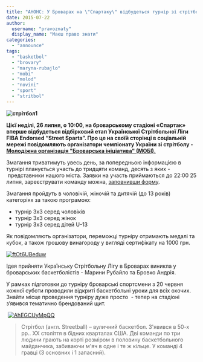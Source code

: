```yaml
---
title: "АНОНС: У Броварах на \"Спартаку\" відбудеться турнір зі стрітболу \"Street Sparta\""
date: 2015-07-22
author: 
  username: "pravoznaty"
  display_name: "Маєш право знати"
categories: 
  - "announce"
tags: 
  - "basketbol"
  - "brovary"
  - "maryna-rubajlo"
  - "mobi"
  - "molod"
  - "novini"
  - "sport"
  - "stritbol"
---
```


**![стрітбол1](https://mpz.brovary.org/wp-content/uploads/2015/07/8TGZlx6jQSc.jpg)**

**Цієї неділі, 26 липня, о 10:00, на броварському стадіоні «Спартак» вперше відбудеться відбірковий етап Української Стрітбольної Ліги FIBA Endorsed “Street Sparta”. Про це на своїй сторінці в соціальній мережі повідомляють організатори чемпіонату України зі стрітболу - [Молодіжна організація "Броварська ініціатива" (МОБІ).](https://vk.com/street_sparta)**

Змагання триватимуть увесь день, за попередньою інформацією в турнірі планується участь до тридцяти команд, десять з яких -  представники нашого міста. Заявки на участь приймаються до 22:00 25 липня, зареєструвати команду можна, [заповнивши форму](http://streetball.in.ua/registration-streetsparta.html).

Змагання пройдуть в чоловічій, жіночій та дитячій (до 13 років) категоріях за такою програмою:

- турнір 3х3 серед чоловіків
- турнір 3х3 серед жінок
- турнір 3х3 серед дітей U-13

Як повідомляють організатори, переможці турніру отримають медалі та кубок, а також грошову винагороду у вигляді сертифікату на 1000 грн.

[![ftOt6UBeduw](https://mpz.brovary.org/wp-content/uploads/2015/07/ftOt6UBeduw.jpg)](https://mpz.brovary.org/wp-content/uploads/2015/07/ftOt6UBeduw.jpg)

Ідея прийняти Українську Стрітбольну Лігу в Броварах виникла у броварських баскетболістів - Марини Рубайло та Бровко Андрія.

У рамках підготовки до турніру броварські спортсмени з 20 червня кожної суботи проводили відкриті баскетбольні уроки для всіх охочих. Знайти місце проведення турніру дуже просто  - тепер на стадіоні з’явився тематично брендований щит.

 [![AhEGCUyMpQQ](https://mpz.brovary.org/wp-content/uploads/2015/07/AhEGCUyMpQQ.jpg)](https://mpz.brovary.org/wp-content/uploads/2015/07/AhEGCUyMpQQ.jpg)

> Стрітбол (англ. Streetball) – вуличний баскетбол. З'явився в 50-х рр.. XX століття в бідних кварталах США. Дві команди по три людини грають на корті розміром в половину баскетбольного майданчика, забиваючи м'яч в одне і те ж кільце. У команді 4 гравці (3 основних і 1 запасний).
